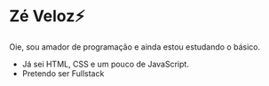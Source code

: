# Zé Veloz⚡
Oie, sou amador de programação e ainda estou estudando o básico.

- Já sei HTML, CSS e um pouco de JavaScript.
- Pretendo ser Fullstack 



